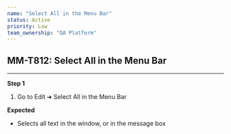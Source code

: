 ```yaml
---
name: "Select All in the Menu Bar"
status: Active
priority: Low
team_ownership: "QA Platform"
---
```


## MM-T812: Select All in the Menu Bar

---

**Step 1**

1. Go to Edit ➜ Select All in the Menu Bar

**Expected**

- Selects all text in the window, or in the message box
